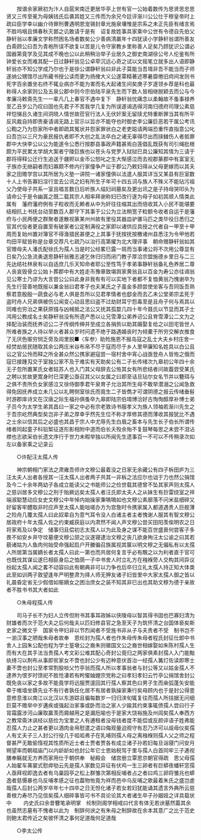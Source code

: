 <!-- { "loadSidebar": true } -->
　　按谱余家厥初为汴人自扈宋南迁更居华亭上世有官一公始着数传为思贤思忠思贤又三传至冕为母姨钱氏后袭其姓又三传而为余兄今廷评渐川公公仕于穆皇帝时上疏曰臣学幸以幽介待罪刑曹遇明恩宠锡封章光施泉壤惟是宗系之未正先臣有绪言焉不胜呜咽且惧春秋灭鄫之讥敢请于是有　诏复故姓事具家乘中公世有令德自先伯父静轩翁以孝廉文学称然困名场者数矣公少善病清羸年十四犹读小学静轩翁谓所善友白斋顾公曰吾为青袍所误不欲复以苦是儿令守家教乡里称善人足矣乃顾犹识公谓必国器第竟学及见其成不晚也公以此稍稍治举子业居久之御史南湖徐公号人伦鉴有所钟爱长女而难其配一日过静轩翁见公卓荦沉远心奇之试以文摇笔立就多出人语即静轩翁亦不知公学成乃尔也于是徐公谓静轩翁曰非此子莫能当吾壻非吾不能当而子师遂纳公甥馆尽出所藏书授公读而更为扬搉大义公遂覃精著述寒暑靡倦旧疴间发则书死字百余置坐右终不辄业病亦不能为害而名大起诸生间矣庚子岁遂领乡荐是科也最称得人余家则公及五泉公郡中则今宗伯陆平泉先生而下数人皆相继脱颖去而公与今孝廉冯敕斋先生一一辈凡几上春官不遇中复下　静轩翁忧痛念以柔翰故不蚤事禄养至乙丑岁公乃叹曰固也先君子不苦我学几复为所误遂谒选得河南归德府司理公素慈祥恺悌且久诸生间洞晓人情世故莅官行法人无伏奸案无留牍尤特重断罪当其有所平反风裁自持即贵豪请谒无路上官示以旨亦不能夺也时御史李公廉巨恶若干属公考讯公鞫之乃为怨家所中者即疏其冤状并怨家罪状白之老吏跽请两端恐重忤直指意公叱曰吾岂以三尺为豪民报仇者即不大创之乱法卒白之诸无辜得尽出而挟雠伤人者抵罪郡中大快李公以公为能遂令公悉行按郡县事政声籍甚焉白莲倡乱既获有司引绳批根颇为平民累太学胡大案者宁陵巨族也以苍头与党罗入狱狱巳具公廉知其情为三请于郡将得释公迁行生追送于疆赆以金币公怒叱之生大惭感泣而去视郡篆郡中有富室无子族亦无继嗣者而妇寡颇不修内行家僮争产讼于郡公乃敕妇得从父母更嫁而以其夫家之田赡学宫以其所居为义塾一讲院一诸家僮俱以法遣人服其详当又某县有巨室数十人上书告寡妇淫行宜去公讯之妇有所生子年可十四五词与族人不殊义不能玷污祖父乃使母子共系一室且唱言数日后听族人缢妇祠墓矣及更出讯之是子持母哭叩头为请命公于是令幽寘之既二载其宗人相率拜谢称妇巳改行遂为母子如初其顺人情类此属有　藩府藩府例有子粒收而无赖者从中为奸往往缩其出而倍收其入小民不能堪要结相抗上书抚台动至数百人郡守下其事于公公为立法稍宽子粒额令收者自运于是藩府与小民两便之群聚者遂散视篆某州州故有里役其器皿驴骡马匹之类毕役日悉归之官其代役者更自置至有破家者公定制满役之家即以诸供应具授之代者自一甲至十甲周而复始州置对簿官不得渔猎民甚便之上其事于抚按抚按檄诸州县悉注为令甲他若均田平赋皆称是台章交荐凡七疏乃以治行高第擢为北大理评事　朝命赠静轩翁如其官赠母夫人潘氏配徐氏为孺人当是时公经畧巳露一斑而当事诸公将不次用公尊显有日矣乃公急流勇退思静轩翁雅志遽乞休归归而闭门教子厚洽宗盟施德乡里日与二三先达结社林泉有以自适庶几乐天知命者耶公至性笃于孝弟事静轩翁备礼色养居二尊人丧哀毁骨立公始卜葬郡中有大姓走币豫章致堪舆家黄翁且以百金为寿公亦往谒翁见公寒士乃谬为大言尝公公曰此身非我有有可以实地下者都不复恤黄翁乃愧谢卒为先生行营善地既报以兼金翁曰君孝子也夫某氏之子虽金多顾尝使坐客与吾同饭吾熟察君意殷殷一蔬食必与老人俱是吾所以见君孝情者也郄金而去乙未公堂弟宗孟死于盗时舟人兄弟俱被伤公闻变心动且思曰盗不过劫财耳宁怨毒至是且舟子何与焉其以同难也穷治之果获原镪与凶械抵之法公又抚其孤婺几四十年今聂氏以节显而其子士鸿用公教成名士矣静轩翁没有所遗产悉以让兄雪潭公弟养讱公且育雪潭公二文为之择配治装而抚养讱公二子传纲传绅并至成立各捐赀以助其婚娶复给之以田宅皆世人所难者族之人待以举火者甚众岁时问遗不绝于路遇婚丧时为倾橐于所穷交解衣推食了无厌色赈穷悯乏旁及闾里脱■〈车参〉助殓施恩不报岛寇之乱士大夫乡村庄舍一经焚劫居民随取其余公两庄米谷布帛不尽于寇而尽于乡人里甲廉知名姓具以白公且讼之官公怜而释之所全甚众然公携家避寇尝一宿村舍中宵心战亟登舟人皆恠之俄而寇巳接踵刄交于室独公家不及于难实有天助矣公有二子长传绪次九皋初公年四十余无子忽所置某氏女者姑苏人也入门其父母辞去公恠其女有所悲结者问故葢尝受某氏之聘以贫故更鬻身时巳深更公亟召其父以女属之曰即至诘旦玷尔女名节并以簪珥与之俱不责所负女家感泣又徐侍御季君午泉育子允治其所生母不敢举潜溺之公闻急救得免因抚养成立未几公以礼聘侧室徐氏而竟生二子皆儁才可谓阴德之报云传绪垂髫时游郡庠诗文在汉唐之际生福孙俱蚤卒九皋即陆宗伯壻博洽好古恂恂醇厚补博士弟子员今为太学生弟其昌曰一家之中必有宗老敦诗书服孝义为族人领袖若渐川先生之于吾宗屹然典型矣岂非子弟之厚幸乎然先生位不称才厚修其德而薄收其报犹比不遇之士余以信其后之必盛也其昌于宗人中尤辱先生白眉之畜本与先生长子伯长所谓传绪者同起童子科铅椠征逐形影相附中道而伯长夭殁余殆不复鼓琴每思之未尝不泪沾襟也志欲采伯长遗文序行于世力未暇举独以所闻先生遗事百一不可以不传稍录次如左以备家乘之记录云 

　　○许配汪太孺人传 

　　神宗朝相门家法之肃雍吾师许文穆公最着没之日家无余藏公有四子柝田庐为三汪太夫人出者各授其一汪太孺人出者两子共其一非柝之法应尔也诎于力也然公捐馆及今二十余年两幼子各成立能读父之书能师公之俭世载其德曾不坠其家声则太孺人之慈训居多文穆公之刑于贻厥远矣太孺人者汪氏即太夫人之从妹生有巨雷绕室之祥端淑聪慧动应女史文穆公中年悼内始操家秉嗃嗃如也文穆公素廓落不问米盐细碎又好留客牢醴取非时应声至太孺人能咄嗟办方为宫詹时令携家属入都道遇贵人巨舰薄之险舟几覆太孺人曰此奴辈自为意气耳令没人白诸主者主者愧谢人服其有智文穆公居政府十年太孺人佐之约束臧获庭以内肃然不闻人声文穆公尝买田阳羡俟明农之日将家焉及以争定　储事归且偿初志太孺人以为此及身之谋不能百世盛衰何尝客子多畏不如安乡井守坟墓便文穆公颔之议遂寝逮治文穆之丧几欲身殉汪太公谕之曰其若藐诸姑为人鱼肉何始受命强起启户开縢徧召族属视其箧以明文穆之无偏私有以太孺人所居第当属嫡长者太孺人曰此一第也而共居何复言乎必有覸之以为利者直于官可也既伐其谋讼遂巳相臣身后之恤荫一子中书舍人时立礼方在襁褓旁人交构其间异议纷起太孺人闻之畧不动容曰此有朝典非可以力争也后卒归立礼太孺人持正知大体类此至如训两子敦望逢年严明整肃为择人师无狎友诸子妇皆里中大家太孺人御之皆以礼晨昏定省无少假借如赈嫡女之困治庶女之装不知其非巳出也其助文穆为德于亲故者不胜书书其大者如此 

　　○朱母程孺人传 

　　司马子长不为妇人立传但附书其事耳政姊以侠陵母以智其得书固也巴寡妇清为财雄者而次于范大夫之后何哉夫以匹妇修县官之急至天子为筑怀清之台国体亵矣斯史家之微文乎　国家令甲妇非以节烈闻者不受旌书非从子与夫贵者不受　制书岂不一湔汉事之陋哉朱母者故奉　恩纶封为孺人者也作朱母传朱母者程氏封征仕郎中书舍人上园朱公配也程为学士篁墩公之裔朱则徽国文公之裔世相嫁娶如朱陈村孺人生而有大在其手法当贵孺人考文彩公难其配心奇封公竟归之两家俱素封孺人入门能黜纨绮习以荆布从事即贫家女不啻也封公少有迈种意伏首治一经孺人篝灯佐读即寒士妻不啻也封公至孝常割股啖父竹亭翁而孺人所以孝事翁者与封公等又以姑金孺人不逮养为恨岁时馈祀不胜怆凄若有盻蠁妯娌宗党称之曰孝妇孝妇云竹亭公捐馆舍封公既免丧以家之多故不能竟学将远服贾邅回其行孺人察其色曰男子生而桒弧蓬矢安能牵于帷墙坐隳先业不有行者孰任化居不有居者孰操家秉行矣毋顾内也于是封公得壹意修息淮以南江以北汉以东游踪且徧每数岁一归归浃旬辄复往而孺人所拮据无问细巨莫不赡举中岁遘疾或强起治家事或卧而治之家人少踰其约束事辄偾孺人尝曰行子冐霜露涉河山廉取赢羡而屑越用之是漏卮喻也于是家大饶裕施及州闾矣孺人奉西方之教常斋沐讽经以慈俭为宝里之人有逋租者没毋钱者度不能偿或反颜谇语子姓弗能忍孺人力止之甚者更以酒肉金帛慰遣之语曰侮观量迫观守有忍乃济可以觇毋仪矣孺人有丈夫子三人封公行役几于呱呱弗子在乳哺则孺人母之离襁褓则孺人父之师之程督甚严无敢偷惰视其性质所近士者士贾者贾各有成立诸子孙若妇每旦诣寝门问安月朔望率而朝祖庙门以内龂龂如也封公年它士思始税驾于里与孺人白首同牢三子逓视膳奉觞就无方养而家用仕于朝供奉　秘殿会　储宫册立覃恩京朝官得疏　恩父母孺人始翟车茀裳式慰瘁劬云先是孺人家数见异征有伏鸡一生三卵者有巨蟒夜蟠轩窓孺人亟拜视即逸去者有乌巢园亭之松上群雏次第相反哺者占之者曰鸡三卵将雏兆也蟒逸者慈慑暴也乌反哺孝感之征也葢物恠竟为祥而邑中乌反哺之歌最着朱氏之盛岂虗哉孺人后封公两岁卒年七十四卒之日无怛化诸子若女若妇犹能诵其遗言外典所云慈善根力寿尽乃见信矣孺人细碎事皆可书不具论论其大者诸生卒子孙姻娅之详具载状中 
　　内史氏曰余昔簪笔承明掌　纶制则阁学相戒曰代言有体无若谀墓然葢其余也虽然志墓有不愧者以此为　制辞何谀之有朱母之制辞故在余本其意广之比于范史则鲍太君传近之矣彼怀清之事何足道哉何足道哉 

　　○李太公传 

